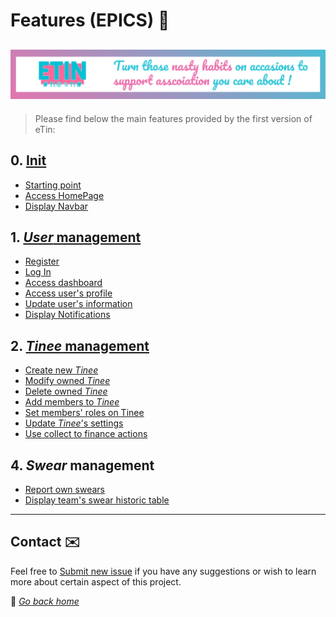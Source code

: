 # Features (EPICS) 📜

## ![alt text](../src/img/banner.png "eTin wiki banner")

> Please find below the main features provided by the first version of eTin:

## 0. [Init](https://github.com/louiiuol/swear-tin/milestone/1)

* [Starting point](https://github.com/louiiuol/swear-tin/issues/1)
* [Access HomePage](https://github.com/louiiuol/swear-tin/issues/3)
* [Display Navbar](https://github.com/louiiuol/swear-tin/issues/4)

## 1. [_User_ management](https://github.com/louiiuol/swear-tin/milestone/1)

* [Register](https://github.com/louiiuol/swear-tin/issues/5)
* [Log In](https://github.com/louiiuol/swear-tin/issues/6)
* [Access dashboard](https://github.com/louiiuol/swear-tin/issues/7)
* [Access user's profile](https://github.com/louiiuol/swear-tin/issues/11)
* [Update user's information](https://github.com/louiiuol/swear-tin/issues/4)
* [Display Notifications](https://github.com/louiiuol/swear-tin/issues/#)

## 2. [_Tinee_ management](https://github.com/louiiuol/swear-tin/milestone/3)

* [Create new _Tinee_](https://github.com/louiiuol/swear-tin/issues/12)
* [Modify owned _Tinee_](https://github.com/louiiuol/swear-tin/issues/11)
* [Delete owned _Tinee_](https://github.com/louiiuol/swear-tin/issues/12)
* [Add members to _Tinee_](https://github.com/louiiuol/swear-tin/issues/13)
* [Set members' roles on Tinee](https://github.com/louiiuol/swear-tin/issues/14)
* [Update _Tinee_'s settings](https://github.com/louiiuol/swear-tin/issues/15)
* [Use collect to finance actions](https://github.com/louiiuol/swear-tin/issues/20)

## 4. _Swear_ management

* [Report own swears](https://github.com/louiiuol/swear-tin/issues/16)
* [Display team's swear historic table](https://github.com/louiiuol/swear-tin/issues/18)


***

## Contact ✉️

Feel free to [Submit new issue](https://github.com/louiiuol/swear-tin/issues) if you have any suggestions or wish to learn more about certain aspect of this project.

🏡 *[Go back home](../README.md)*

